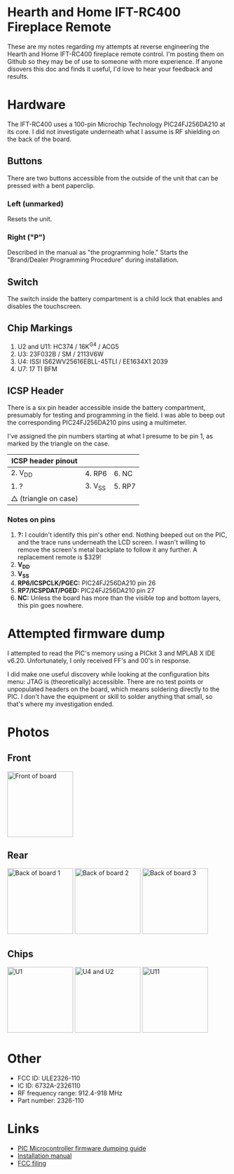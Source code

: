 # Hearth and Home IFT-RC400 Fireplace Remote
These are my notes regarding my attempts at reverse engineering the Hearth and Home IFT-RC400 fireplace remote control.  I'm posting them on Github so they may be of use to someone with more experience.  If anyone disovers this doc and finds it useful, I'd love to hear your feedback and results.

# Hardware
The IFT-RC400 uses a 100-pin Microchip Technology PIC24FJ256DA210 at its core.  I did not investigate underneath what I assume is RF shielding on the back of the board.

## Buttons
There are two buttons accessible from the outside of the unit that can be pressed with a bent paperclip.

### Left (unmarked)
Resets the unit.

### Right ("P")
Described in the manual as "the programming hole."  Starts the "Brand/Dealer Programming Procedure" during installation.

## Switch
The switch inside the battery compartment is a child lock that enables and disables the touchscreen.

## Chip Markings
1. U2 and U11: HC374 / 16K<sup>G4</sup> / ACG5
2. U3: 23F032B / SM / 2113V6W
3. U4: ISSI IS62WV25616EBLL-45TLI / EE1634X1 2039
4. U7: 17 TI BFM

## ICSP Header
There is a six pin header accessible inside the battery compartment, presumably for testing and programming in the field.  I was able to beep out the corresponding PIC24FJ256DA210 pins using a multimeter.

I've assigned the pin numbers starting at what I presume to be pin 1, as marked by the triangle on the case.

| ICSP header pinout  |                   |        |
| ------------------- | ----------------- | ------ |
| 2. V<sub>DD</sub>   | 4. RP6            | 6. NC  |
| 1. ?                | 3. V<sub>SS</sub> | 5. RP7 |
| △ (triangle on case)|                  |        |

### Notes on pins

1. **?:** I couldn't identify this pin's other end.  Nothing beeped out on the PIC, and the trace runs underneath the LCD screen.  I wasn't willing to remove the screen's metal backplate to follow it any further.  A replacement remote is $329!
2. **V<sub>DD</sub>**
3. **V<sub>SS</sub>**
4. **RP6/ICSPCLK/PGEC:** PIC24FJ256DA210 pin 26
5. **RP7/ICSPDAT/PGED:** PIC24FJ256DA210 pin 27
6. **NC:** Unless the board has more than the visible top and bottom layers, this pin goes nowhere.

# Attempted firmware dump
I attempted to read the PIC's memory using a PICkit 3 and MPLAB X IDE v6.20.  Unfortunately, I only received FF's and 00's in response.

I did make one useful discovery while looking at the configuration bits menu: JTAG is (theoretically) accessible.  There are no test points or unpopulated headers on the board, which means soldering directly to the PIC.  I don't have the equipment or skill to solder anything that small, so that's where my investigation ended.

# Photos
## Front
<img alt="Front of board" src="https://github.com/user-attachments/assets/2bc546a7-36b4-4b7b-91c9-4dac8d336c95" width="150">

## Rear
<img alt="Back of board 1" src="https://github.com/user-attachments/assets/d52a8e0b-1151-41cc-80b6-3523e1b3ced2" width="150">
<img alt="Back of board 2" src="https://github.com/user-attachments/assets/d941c182-32a3-481e-bb20-4f8694f7f786" width="150">
<img alt="Back of board 3" src="https://github.com/user-attachments/assets/ff9482a4-17ad-429c-975f-91f83fb0b68a" width="150">

## Chips
<img alt="U1" src="https://github.com/user-attachments/assets/afaf1004-f6e3-41b7-80cb-809eb0961274" width="150">
<img alt="U4 and U2" src="https://github.com/user-attachments/assets/ad326cad-380f-4e18-a1f2-55de05260c20" width="150">
<img alt="U11" src="https://github.com/user-attachments/assets/3ec6a00e-89ee-4000-add3-16c6c18fbdcd" width="150">

# Other
* FCC ID: ULE2326-110
* IC ID: 6732A-2326110
* RF frequency range: 912.4-918 MHz
* Part number: 2326-110

# Links
* [PIC Microcontroller firmware dumping guide](https://www.rapid7.com/blog/post/2019/04/30/extracting-firmware-from-microcontrollers-onboard-flash-memory-part-3-microchip-pic-microcontrollers/)
* [Installation manual](https://downloads.hearthnhome.com/installManuals/Addendums/2326_982_IFT-RC400IFT-ACM_Install_Manual.pdf)
* [FCC filing](https://fccid.io/ULE2326-110)
